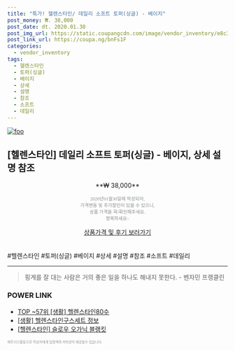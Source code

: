 ```yaml
--- 
title: "특가! 헬렌스타인/ 데일리 소프트 토퍼(싱글) - 베이지" 
post_money: ₩. 38,000 
post_date: dt. 2020.01.30 
post_img_url: https://static.coupangcdn.com/image/vendor_inventory/e8c3/1ae541fbda45e4894561e2b5e082d64133224c1fd53ffdcc41e143c166f4.jpg 
post_link_url: https://coupa.ng/bnFs1F 
categories: 
  - vendor_inventory 
tags: 
  - 헬렌스타인 
  - 토퍼(싱글) 
  - 베이지 
  - 상세 
  - 설명 
  - 참조 
  - 소프트 
  - 데일리 
--- 
```

[![foo](https://static.coupangcdn.com/image/vendor_inventory/e8c3/1ae541fbda45e4894561e2b5e082d64133224c1fd53ffdcc41e143c166f4.jpg)](https://coupa.ng/bnFs1F) 

## [헬렌스타인] 데일리 소프트 토퍼(싱글) - 베이지, 상세 설명 참조 
<p style="text-align: center;">**₩ 38,000**</p> 
<p style="text-align: center;"><span style="color: #898c8f; font-family: Georgia,Times,serif; font-size: 0.75em;">2020년01월30일에 작성되어, <br>가격변동 및 추가할인이 있을 수 있으니,<br> 상품 가격을 꼭!확인해주세요.<br>행복하세요~</span> 
</p>	 
<div markdown="0" style="text-align: center;"><a href="https://coupa.ng/bnFs1F" class="btn btn--success">상품가격 및 후기 보러가기</a></div> 
<br><br> 
  #헬렌스타인 #토퍼(싱글) #베이지 #상세 #설명 #참조 #소프트 #데일리 
<hr> 

> 핑계를 잘 대는 사람은 거의 좋은 일을 하나도 해내지 못한다. - 벤자민 프랭클린 


### POWER LINK

* <a href="https://blog.naver.com/fasyy4321/221782584978" target="_blank"> TOP ~57위 [생활] 헬렌스타인80수</a>
* <a href="https://blog.naver.com/santokki14/221770414023" target="_blank"> [생활] 헬렌스타인구스세트 정보 </a>
* <a href="https://blog.naver.com/fasyy4321/221789743433" target="_blank">[헬렌스타인] 슬로우 오가닉 블랭킷</a>

<span style="color: #898c8f; font-family: Georgia,Times,serif; font-size: 0.55em;">파트너스활동으로 작성자에게 일정액의 커미션이 제공될수 있습니다.</span> 
